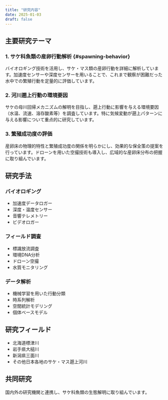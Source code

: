 ```yaml
---
title: "研究内容"
date: 2025-01-03
draft: false
---
```


## 主要研究テーマ

### 1. サケ科魚類の産卵行動解析 {#spawning-behavior}

バイオロギング技術を活用し、サケ・マス類の産卵行動を詳細に解析しています。加速度センサーや深度センサーを用いることで、これまで観察が困難だった水中での繁殖行動を定量的に評価しています。

### 2. 河川遡上行動の環境要因

サケの母川回帰メカニズムの解明を目指し、遡上行動に影響を与える環境要因（水温、流速、溶存酸素等）を調査しています。特に気候変動が遡上パターンに与える影響について重点的に研究しています。

### 3. 繁殖成功度の評価

産卵床の物理的特性と繁殖成功度の関係を明らかにし、効果的な保全策の提案を行っています。ドローンを用いた空撮技術も導入し、広域的な産卵床分布の把握に取り組んでいます。

## 研究手法

### バイオロギング
- 加速度データロガー
- 深度・温度センサー
- 音響テレメトリー
- ビデオロガー

### フィールド調査
- 標識放流調査
- 環境DNA分析
- ドローン空撮
- 水質モニタリング

### データ解析
- 機械学習を用いた行動分類
- 時系列解析
- 空間統計モデリング
- 個体ベースモデル

## 研究フィールド

- 北海道標津川
- 岩手県大槌川
- 新潟県三面川
- その他日本各地のサケ・マス遡上河川

## 共同研究

国内外の研究機関と連携し、サケ科魚類の生態解明に取り組んでいます。